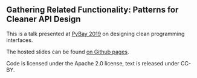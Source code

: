 ## Gathering Related Functionality: Patterns for Cleaner API Design

This is a talk presented at [PyBay 2019](https://pybay.com/) on designing clean programming interfaces.

The hosted slides can be found [on Github pages](https://pganssle-talks.github.io/pybay-2019-clean-apis).

Code is licensed under the Apache 2.0 license, text is released under CC-BY.
